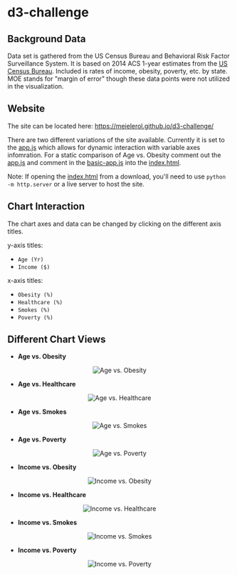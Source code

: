 # d3-challenge

## Background Data

Data set is gathered from the US Census Bureau and Behavioral Risk Factor Surveillance System. It is based on 2014 ACS 1-year estimates from the [US Census Bureau](https://data.census.gov/cedsci/). Included is rates of income, obesity, poverty, etc. by state. MOE stands for "margin of error" though these data points were not utilized in the visualization.

## Website

The site can be located here: https://meielerol.github.io/d3-challenge/

There are two different variations of the site available. Currently it is set to the [app.js](https://github.com/meielerol/d3-challenge/blob/main/assets/js/app.js) which allows for dynamic interaction with variable axes infomration. For a static comparison of Age vs. Obesity comment out the [app.js](https://github.com/meielerol/d3-challenge/blob/main/assets/js/app.js) and comment in the [basic-app.js](https://github.com/meielerol/d3-challenge/blob/main/assets/js/basic-app.js) into the [index.html](https://github.com/meielerol/d3-challenge/blob/main/index.html).

Note: If opening the [index.html](https://github.com/meielerol/d3-challenge/blob/main/index.html) from a download, you'll need to use `python -m http.server` or a live server to host the site.

## Chart Interaction

The chart axes and data can be changed by clicking on the different axis titles.

y-axis titles:
- `Age (Yr)`
- `Income ($)`

x-axis titles:
- `Obesity (%)`
- `Healthcare (%)`
- `Smokes (%)`
- `Poverty (%)`

## Different Chart Views

* __Age vs. Obesity__

<p align="center"><img src="https://github.com/meielerol/d3-challenge/blob/main/images/Age-vs-Obesity.png" alt="Age vs. Obesity"></p>

* __Age vs. Healthcare__

<p align="center"><img src="https://github.com/meielerol/d3-challenge/blob/main/images/Age-vs-Healthcare.png" alt="Age vs. Healthcare"></p>

* __Age vs. Smokes__

<p align="center"><img src="https://github.com/meielerol/d3-challenge/blob/main/images/Age-vs-Smokes.png" alt="Age vs. Smokes"></p>

* __Age vs. Poverty__

<p align="center"><img src="https://github.com/meielerol/d3-challenge/blob/main/images/Age-vs-Poverty.png" alt="Age vs. Poverty"></p>

* __Income vs. Obesity__

<p align="center"><img src="https://github.com/meielerol/d3-challenge/blob/main/images/Income-vs-Obesity.png" alt="Income vs. Obesity"></p>

* __Income vs. Healthcare__

<p align="center"><img src="https://github.com/meielerol/d3-challenge/blob/main/images/Income-vs-Healthcare.png" alt="Income vs. Healthcare"></p>

* __Income vs. Smokes__

<p align="center"><img src="https://github.com/meielerol/d3-challenge/blob/main/images/Income-vs-Smokes.png" alt="Income vs. Smokes"></p>

* __Income vs. Poverty__

<p align="center"><img src="https://github.com/meielerol/d3-challenge/blob/main/images/Income-vs-Poverty.png" alt="Income vs. Poverty"></p>
